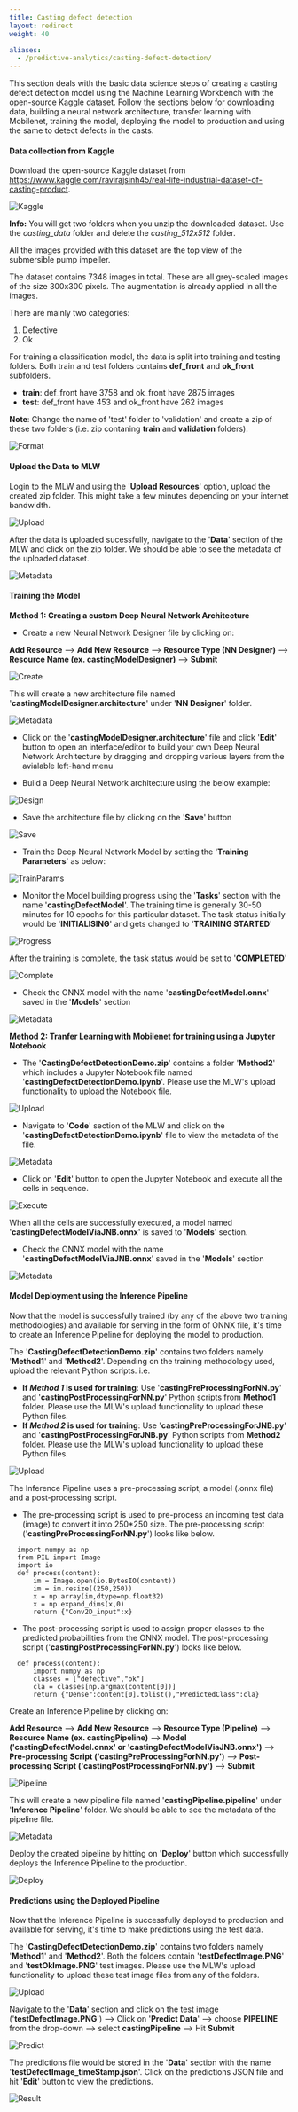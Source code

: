 ```yaml
---
title: Casting defect detection
layout: redirect
weight: 40

aliases:
  - /predictive-analytics/casting-defect-detection/
---
```


This section deals with the basic data science steps of creating a casting defect detection model using the Machine Learning Workbench with the open-source Kaggle dataset. Follow the sections below for downloading data, building a neural network architecture, transfer learning with Mobilenet, training the model, deploying the model to production and using the same to detect defects in the casts. 


#### Data collection from Kaggle

Download the open-source Kaggle dataset from https://www.kaggle.com/ravirajsinh45/real-life-industrial-dataset-of-casting-product.

![Kaggle](/images/zementis/castingDetection/mlw-casting-kaggle_data.png)

**Info:** You will get two folders when you unzip the downloaded dataset. Use the *casting_data* folder and delete the *casting_512x512* folder.

All the images provided with this dataset are the top view of the submersible pump impeller.

The dataset contains 7348 images in total. These are all grey-scaled images of the size 300x300 pixels. The augmentation is already applied in all the images.

There are mainly two categories:
1. Defective
2. Ok

For training a classification model, the data is split into training and testing folders. Both train and test folders contains **def_front** and **ok_front** subfolders.

* **train**: def_front have 3758 and ok_front have 2875 images
* **test**: def_front have 453 and ok_front have 262 images

**Note**: Change the name of 'test' folder to 'validation' and create a zip of these two folders (i.e. zip contaning **train** and **validation** folders). 

![Format](/images/zementis/castingDetection/mlw-casting-zip-format.png)


#### Upload the Data to MLW

Login to the MLW and using the '**Upload Resources**' option, upload the created zip folder. This might take a few minutes depending on your internet bandwidth.

![Upload](/images/zementis/castingDetection/mlw-casting-data-upload.png)

After the data is uploaded sucessfully, navigate to the '**Data**' section of the MLW and click on the zip folder. We should be able to see the metadata of the uploaded dataset.

![Metadata](/images/zementis/castingDetection/mlw-casting-data-metadata.png)


#### Training the Model

**Method 1: Creating a custom Deep Neural Network Architecture**  

* Create a new Neural Network Designer file by clicking on:

**Add Resource** --> **Add New Resource** --> **Resource Type (NN Designer)** --> **Resource Name (ex. castingModelDesigner)** --> **Submit**

![Create](/images/zementis/castingDetection/mlw-casting-method1-create-arch.png)

This will create a new architecture file named '**castingModelDesigner.architecture**' under '**NN Designer**' folder.

![Metadata](/images/zementis/castingDetection/mlw-casting-method1-arch-metadata.png)

* Click on the '**castingModelDesigner.architecture**' file and click '**Edit**' button to open an interface/editor to build your own Deep Neural Network Architecture by dragging and dropping various layers from the avialable left-hand menu

* Build a Deep Neural Network architecture using the below example:

![Design](/images/zementis/castingDetection/mlw-casting-method1-arch-design.gif)

* Save the architecture file by clicking on the '**Save**' button

![Save](/images/zementis/castingDetection/mlw-casting-method1-arch-save.png)

* Train the Deep Neural Network Model by setting the '**Training Parameters**' as below:

![TrainParams](/images/zementis/castingDetection/mlw-casting-method1-arch-training-params.png)

* Monitor the Model building progress using the '**Tasks**' section with the name '**castingDefectModel**'. The training time is generally 30-50 minutes for 10 epochs for this particular dataset. The task status initially would be '**INITIALISING**' and gets changed to '**TRAINING STARTED**'

![Progress](/images/zementis/castingDetection/mlw-casting-method1-model-progress.png)

After the training is complete, the task status would be set to '**COMPLETED**'

![Complete](/images/zementis/castingDetection/mlw-casting-method1-training-complete.png)

* Check the ONNX model with the name '**castingDefectModel.onnx**' saved in the '**Models**' section 

![Metadata](/images/zementis/castingDetection/mlw-casting-method1-model-metadata.png)

**Method 2: Tranfer Learning with Mobilenet for training using a Jupyter Notebook**

* The '**CastingDefectDetectionDemo.zip**' contains a folder '**Method2**' which includes a Jupyter Notebook file named '**castingDefectDetectionDemo.ipynb**'. Please use the MLW's upload functionality to upload the Notebook file. 

![Upload](/images/zementis/castingDetection/mlw-casting-method2-upload.png)

* Navigate to '**Code**' section of the MLW and click on the '**castingDefectDetectionDemo.ipynb**' file to view the metadata of the file. 

![Metadata](/images/zementis/castingDetection/mlw-casting-method2_metadata.png)

* Click on '**Edit**' button to open the Jupyter Notebook and execute all the cells in sequence.

![Execute](/images/zementis/castingDetection/mlw-casting-method2-execute.png)

When all the cells are successfully executed, a model named '**castingDefectModelViaJNB.onnx**' is saved to '**Models**' section.

* Check the ONNX model with the name '**castingDefectModelViaJNB.onnx**' saved in the '**Models**' section 

![Metadata](/images/zementis/castingDetection/mlw-casting-method2-model-metadata.png)


#### Model Deployment using the Inference Pipeline

Now that the model is successfully trained (by any of the above two training methodologies) and available for serving in the form of ONNX file, it's time to create an Inference Pipeline for deploying the model to production. 

The '**CastingDefectDetectionDemo.zip**' contains two folders namely '**Method1**' and '**Method2**'. Depending on the training methodology used, upload the relevant Python scripts. i.e.
* **If ***Method 1*** is used for training**: Use '**castingPreProcessingForNN.py**' and '**castingPostProcessingForNN.py**' Python scripts from **Method1** folder. Please use the MLW's upload functionality to upload these Python files.
* **If ***Method 2*** is used for training**: Use '**castingPreProcessingForJNB.py**' and '**castingPostProcessingForJNB.py**' Python scripts from **Method2** folder. Please use the MLW's upload functionality to upload these Python files.

![Upload](/images/zementis/castingDetection/mlw-casting-script-upload.png)

The Inference Pipeline uses a pre-processing script, a model (.onnx file) and a post-processing script.

* The pre-processing script is used to pre-process an incoming test data (image) to convert it into 250*250 size. The pre-processing script ('**castingPreProcessingForNN.py**') looks like below.

```
  import numpy as np
  from PIL import Image
  import io
  def process(content):
      im = Image.open(io.BytesIO(content))
      im = im.resize((250,250))
      x = np.array(im,dtype=np.float32)
      x = np.expand_dims(x,0)
      return {"Conv2D_input":x}
```

* The post-processing script is used to assign proper classes to the predicted probabilities from the ONNX model. The post-processing script ('**castingPostProcessingForNN.py**') looks like below.

```
  def process(content):
      import numpy as np
      classes = ["defective","ok"]
      cla = classes[np.argmax(content[0])]
      return {"Dense":content[0].tolist(),"PredictedClass":cla}
```

Create an Inference Pipeline by clicking on:

**Add Resource** --> **Add New Resource** --> **Resource Type (Pipeline)** --> **Resource Name (ex. castingPipeline)** --> **Model ('castingDefectModel.onnx' or 'castingDefectModelViaJNB.onnx')** --> **Pre-processing Script ('castingPreProcessingForNN.py')** --> **Post-processing Script ('castingPostProcessingForNN.py')** --> **Submit**

![Pipeline](/images/zementis/castingDetection/mlw-casting-create-pipeline.png)

This will create a new pipeline file named '**castingPipeline.pipeline**' under '**Inference Pipeline**' folder. We should be able to see the metadata of the pipeline file.

![Metadata](/images/zementis/castingDetection/mlw-casting-pipeline-metadata.png)

Deploy the created pipeline by hitting on '**Deploy**' button which successfully deploys the Inference Pipeline to the production. 

![Deploy](/images/zementis/castingDetection/mlw-casting-pipeline-deploy.png)


#### Predictions using the Deployed Pipeline

Now that the Inference Pipeline is successfully deployed to production and available for serving, it's time to make predictions using the test data. 

The '**CastingDefectDetectionDemo.zip**' contains two folders namely '**Method1**' and '**Method2**'. Both the folders contain '**testDefectImage.PNG**' and '**testOkImage.PNG**' test images. Please use the MLW's upload functionality to upload these test image files from any of the folders.

![Upload](/images/zementis/castingDetection/mlw-casting-image-upload.png)

Navigate to the '**Data**' section and click on the test image ('**testDefectImage.PNG**') --> Click on '**Predict Data**' --> choose **PIPELINE** from the drop-down --> select **castingPipeline** --> Hit **Submit**

![Predict](/images/zementis/castingDetection/mlw-casting-prediction-pipeline.png)

The predictions file would be stored in the '**Data**' section with the name '**testDefectImage_timeStamp.json**'. Click on the predictions JSON file and hit '**Edit**' button to view the predictions. 

![Result](/images/zementis/castingDetection/mlw-casting-prediction-result.png)
